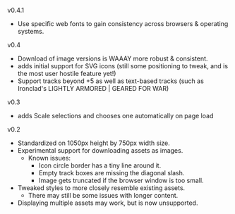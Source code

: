v0.4.1

- Use specific web fonts to gain consistency across browsers & operating systems.

v0.4

- Download of image versions is WAAAY more robust & consistent.
- adds initial support for SVG icons (still some positioning to tweak, and is the most user hostile feature yet!)
- Support tracks beyond +5 as well as text-based tracks (such as Ironclad's LIGHTLY ARMORED | GEARED FOR WAR)

v0.3

- adds Scale selections and chooses one automatically on page load

v0.2

- Standardized on 1050px height by 750px width size.
- Experimental support for downloading assets as images.
  - Known issues:
    - Icon circle border has a tiny line around it.
    - Empty track boxes are missing the diagonal slash.
    - Image gets truncated if the browser window is too small.
- Tweaked styles to more closely resemble existing assets.
  - There may still be some issues with longer content.
- Displaying multiple assets may work, but is now unsupported.
